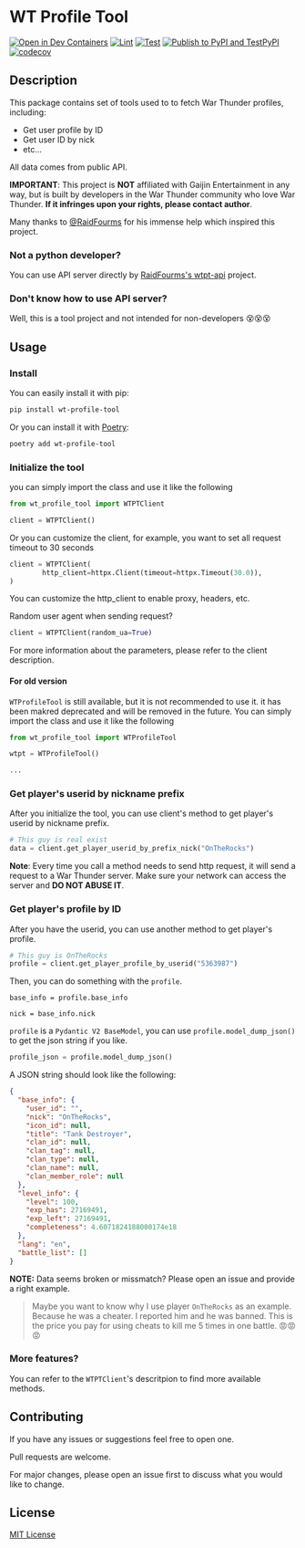 # WT Profile Tool

[![Open in Dev Containers](https://img.shields.io/static/v1?label=Dev%20Containers&message=Open&color=blue&logo=visualstudiocode)](https://vscode.dev/redirect?url=vscode://ms-vscode-remote.remote-containers/cloneInVolume?url=https://github.com/axiangcoding/wt-profile-tool)
[![Lint](https://github.com/axiangcoding/wt-profile-tool/actions/workflows/lint.yml/badge.svg)](https://github.com/axiangcoding/wt-profile-tool/actions/workflows/lint.yml)
[![Test](https://github.com/axiangcoding/wt-profile-tool/actions/workflows/test.yml/badge.svg)](https://github.com/axiangcoding/wt-profile-tool/actions/workflows/test.yml)
[![Publish to PyPI and TestPyPI](https://github.com/axiangcoding/wt-profile-tool/actions/workflows/release.yml/badge.svg)](https://github.com/axiangcoding/wt-profile-tool/actions/workflows/release.yml)
[![codecov](https://codecov.io/gh/axiangcoding/wt-profile-tool/graph/badge.svg?token=03RR71KMBF)](https://codecov.io/gh/axiangcoding/wt-profile-tool)

## Description

This package contains set of tools used to to fetch War Thunder profiles, including:

- Get user profile by ID
- Get user ID by nick
- etc...

All data comes from public API.

**IMPORTANT**: This project is **NOT** affiliated with Gaijin Entertainment in any way, but is built by developers in the War Thunder community who love War Thunder. **If it infringes upon your rights, please contact author**.

Many thanks to [@RaidFourms](https://github.com/RaidFourms) for his immense help which inspired this project.

### Not a python developer?

You can use API server directly by [RaidFourms's wtpt-api](https://github.com/RaidFourms/wtpt-api) project.

### Don't know how to use API server?

Well, this is a tool project and not intended for non-developers 😵😵😵

## Usage

### Install

You can easily install it with pip:

```bash
pip install wt-profile-tool
```

Or you can install it with [Poetry](https://python-poetry.org/):

```bash
poetry add wt-profile-tool
```

### Initialize the tool

you can simply import the class and use it like the following

```python
from wt_profile_tool import WTPTClient

client = WTPTClient()
```

Or you can customize the client, for example, you want to set all request timeout to 30 seconds

```python
client = WTPTClient(
        http_client=httpx.Client(timeout=httpx.Timeout(30.0)),
)
```

You can customize the http_client to enable proxy, headers, etc.

Random user agent when sending request?

```python
client = WTPTClient(random_ua=True)
```

For more information about the parameters, please refer to the client description.

#### For old version

`WTProfileTool` is still available, but it is not recommended to use it. it has been makred deprecated and will be removed in the future. You can simply import the class and use it like the following

```python
from wt_profile_tool import WTProfileTool

wtpt = WTProfileTool()

...
```

### Get player's userid by nickname prefix

After you initialize the tool, you can use client's method to get player's userid by nickname prefix.

```python
# This guy is real exist
data = client.get_player_userid_by_prefix_nick("OnTheRocks")
```

**Note**: Every time you call a method needs to send http request, it will send a request to a War Thunder server. Make sure your network can access the server and **DO NOT ABUSE IT**.

### Get player's profile by ID

After you have the userid, you can use another method to get player's profile.

```python
# This guy is OnTheRocks
profile = client.get_player_profile_by_userid("5363987")
```

Then, you can do something with the `profile`.

```
base_info = profile.base_info

nick = base_info.nick
```

`profile` is a `Pydantic V2 BaseModel`, you can use `profile.model_dump_json()` to get the json string if you like.

```python
profile_json = profile.model_dump_json()
```

A JSON string should look like the following:

```json
{
  "base_info": {
    "user_id": "",
    "nick": "OnTheRocks",
    "icon_id": null,
    "title": "Tank Destroyer",
    "clan_id": null,
    "clan_tag": null,
    "clan_type": null,
    "clan_name": null,
    "clan_member_role": null
  },
  "level_info": {
    "level": 100,
    "exp_has": 27169491,
    "exp_left": 27169491,
    "completeness": 4.6071824188000174e18
  },
  "lang": "en",
  "battle_list": []
}
```

**NOTE:** Data seems broken or missmatch? Please open an issue and provide a right example.

> Maybe you want to know why I use player `OnTheRocks` as an example. Because he was a cheater. I reported him and he was banned. This is the price you pay for using cheats to kill me 5 times in one battle. 😡😡😡

### More features?

You can refer to the `WTPTClient`'s descritpion to find more available methods.

## Contributing

If you have any issues or suggestions feel free to open one.

Pull requests are welcome.

For major changes, please open an issue first to discuss what you would like to change.

## License

[MIT License](./LICENSE)
